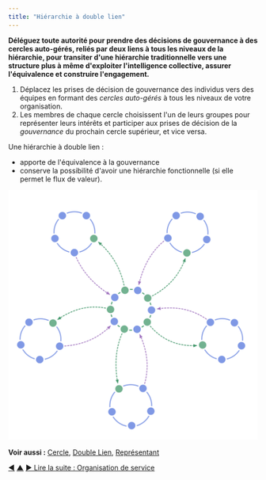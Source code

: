 ```yaml
---
title: "Hiérarchie à double lien"
---
```



<strong>Déléguez toute autorité pour prendre des décisions de gouvernance à des cercles auto-gérés, reliés par deux liens à tous les niveaux de la hiérarchie, pour transiter d'une hiérarchie traditionnelle vers une structure plus à même d'exploiter l'intelligence collective, assurer l'équivalence et construire l'engagement.</strong>

1. Déplacez les prises de décision de gouvernance des individus vers des équipes en formant des <dfn data-info="Cercle: Une équipe autogouvernée et semi-autonome de personnes équivalentes qui collaborent pour s&#x27;occuper d&#x27;un domaine.">cercles</dfn> <dfn data-info="Auto-gouvernance: Ensemble de personnes se gouvernant elles-mêmes selon les contraintes d&#x27;un domaine.">auto-gérés</dfn> à tous les niveaux de votre organisation.
2. Les membres de chaque cercle choisissent l'un de leurs groupes pour représenter leurs intérêts et participer aux prises de décision de la <dfn data-info="Gouvernance: Le processus de fixer des objectifs et de prendre et de modifier des décisions qui guident les gens pour les atteindre.">gouvernance</dfn> du prochain cercle supérieur, et vice versa.

Une hiérarchie à double lien :

- apporte de l'équivalence à la gouvernance
- conserve la possibilité d'avoir une hiérarchie fonctionnelle (si elle permet le flux de valeur).

![Une hiérarchie à double lien n'est pas une hiérarchie ordinaire](img/structural-patterns/double-linked-hierarchy.png)

**Voir aussi :** [Cercle](Circle.html), [Double Lien](Double-Linking.html), [Représentant](Representative.html)

<div class="bottom-nav">
<a href="peach-organization.html" title="Retour à : Organisation décentralisée">◀</a> <a href="organizational-structure.html" title="Remonter: Structurer l&#x27;organisation">▲</a> <a href="service-organization.html" title="Lire la suite : Organisation de service">▶ Lire la suite : Organisation de service</a>
</div>


<script type="text/javascript">
Mousetrap.bind('g n', function() {
    window.location.href = 'service-organization.html';
    return false;
});
</script>

